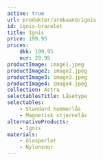 ```yaml
---
active: true
url: produkter/armbaand/ignis
id: ignis-bracelet
title: Ignis
price: 199.95
prices:
    dkk: 199.95
    eur: 29.95
productImage: image1.jpeg
productImage2: image2.jpeg
productImage3: image3.jpeg
productImage4: image4.jpeg
collection: Astra
selectablesTitle: Låsetype
selectables:
    - Standard hummerlås
    - Magnetisk stjernelås
alternativeProducts:
    - Ignis
materials:
    - Glasperler
    - Nylonsnor
---
```

